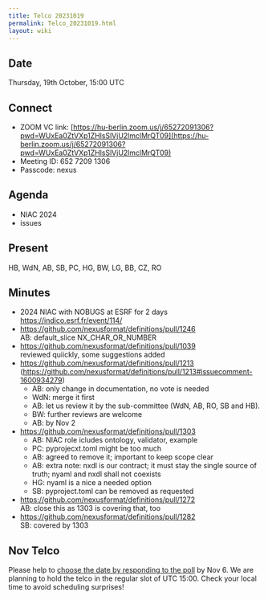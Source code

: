 ```yaml
---
title: Telco 20231019
permalink: Telco_20231019.html
layout: wiki
---
```


Date
----

Thursday, 19th October, 15:00 UTC


Connect
-------
* ZOOM VC link: [https://hu-berlin.zoom.us/j/65272091306?pwd=WUxEa0ZtVXp1ZHlsSlVjU2lmclMrQT09](https://hu-berlin.zoom.us/j/65272091306?pwd=WUxEa0ZtVXp1ZHlsSlVjU2lmclMrQT09)
* Meeting ID: 652 7209 1306
* Passcode: nexus

Agenda
------
* NIAC 2024
* issues

Present
-------
HB, WdN, AB, SB, PC, HG, BW, LG, BB, CZ, RO


Minutes
-------
* 2024 NIAC with NOBUGS at ESRF for 2 days https://indico.esrf.fr/event/114/ 
* https://github.com/nexusformat/definitions/pull/1246  
AB: default_slice NX_CHAR_OR_NUMBER
* https://github.com/nexusformat/definitions/pull/1039  
reviewed quiickly, some suggestions added
* https://github.com/nexusformat/definitions/pull/1213  
(https://github.com/nexusformat/definitions/pull/1213#issuecomment-1600934279)  
  * AB: only change in documentation, no vote is needed
  * WdN: merge it first
  * AB: let us review it by the sub-committee (WdN, AB, RO, SB and HB). 
  * BW: further reviews are welcome
  * AB: by Nov 2
* https://github.com/nexusformat/definitions/pull/1303
  * AB: NIAC role icludes ontology, validator, example
  * PC: pyprojecxt.toml might be too much
  * AB: agreed to remove it; important to keep scope clear
  * AB: extra note: nxdl is our contract; it must stay the single source of truth; nyaml and nxdl shall not coexists
  * HG: nyaml is a nice a needed option
  * SB: pyproject.toml can be removed as requested
* https://github.com/nexusformat/definitions/pull/1272  
AB: close this as 1303 is covering that, too
* https://github.com/nexusformat/definitions/pull/1282  
SB: covered by 1303


Nov Telco
--------------

Please help to [choose the date by responding to the poll](https://doodle.com/meeting/participate/id/bD0W8Gqb) by Nov 6. We are planning to hold the telco in the regular slot of UTC 15:00. Check your local time to avoid scheduling surprises!
